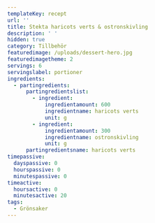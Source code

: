 ```yaml
---
templateKey: recept
url: ''
title: Stekta haricots verts & ostronskivling
description: ' '
hidden: true
category: Tillbehör
featuredimage: /uploads/dessert-hero.jpg
featuredimagetheme: 2
servings: 6
servingslabel: portioner
ingredients:
  - partingredients:
      partingredientslist:
        - ingredient:
            ingredientamount: 600
            ingredientname: haricots verts
            unit: g
        - ingredient:
            ingredientamount: 300
            ingredientname: ostronskivling
            unit: g
      partingredientsname: haricots verts
timepassive:
  dayspassive: 0
  hourspassive: 0
  minutespassive: 0
timeactive:
  hoursactive: 0
  minutesactive: 20
tags:
  - Grönsaker
---
```


